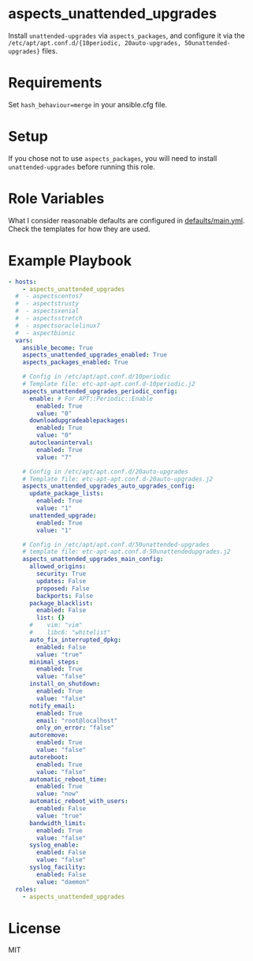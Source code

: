# aspects_unattended_upgrades

Install `unattended-upgrades` via `aspects_packages`, and configure it via the `/etc/apt/apt.conf.d/{10periodic, 20auto-upgrades, 50unattended-upgrades}` files.

# Requirements
Set ```hash_behaviour=merge``` in your ansible.cfg file.

# Setup
If you chose not to use `aspects_packages`, you will need to install `unattended-upgrades` before running this role.

# Role Variables
What I consider reasonable defaults are configured in [defaults/main.yml](defaults/main.yml). Check the templates for how they are used. 

# Example Playbook

```yaml
- hosts:
    - aspects_unattended_upgrades
  #  - aspectscentos7
  #  - aspectstrusty
  #  - aspectsxenial
  #  - aspectsstretch
  #  - aspectsoraclelinux7
  #  - aspectbionic
  vars:
    ansible_become: True
    aspects_unattended_upgrades_enabled: True
    aspects_packages_enabled: True

    # Config in /etc/apt/apt.conf.d/10periodic
    # Template file: etc-apt-apt.conf.d-10periodic.j2
    aspects_unattended_upgrades_periodic_config:
      enable: # For APT::Periodic::Enable
        enabled: True
        value: "0"
      downloadupgradeablepackages:
        enabled: True
        value: "0"
      autocleaninterval:
        enabled: True
        value: "7"

    # Config in /etc/apt/apt.conf.d/20auto-upgrades
    # Template file: etc-apt-apt.conf.d-20auto-upgrades.j2
    aspects_unattended_upgrades_auto_upgrades_config:
      update_package_lists:
        enabled: True
        value: "1"
      unattended_upgrade:
        enabled: True
        value: "1"

    # Config in /etc/apt/apt.conf.d/50unattended-upgrades
    # template file: etc-apt-apt.conf.d-50unattendedupgrades.j2
    aspects_unattended_upgrades_main_config:
      allowed_origins:
        security: True
        updates: False
        proposed: False
        backports: False
      package_blacklist:
        enabled: False
        list: {}
      #    vim: "vim"
      #    libc6: "whitelist"
      auto_fix_interrupted_dpkg:
        enabled: False
        value: "true"
      minimal_steps:
        enabled: True
        value: "false"
      install_on_shutdown:
        enabled: True
        value: "false"
      notify_email:
        enabled: True
        email: "root@localhost"
        only_on_error: "false"
      autoremove:
        enabled: True
        value: "false"
      autoreboot:
        enabled: True
        value: "false"
      automatic_reboot_time:
        enabled: True
        value: "now"
      automatic_reboot_with_users:
        enabled: False
        value: "true"
      bandwidth_limit:
        enabled: True
        value: "false"
      syslog_enable:
        enabled: False
        value: "false"
      syslog_facility:
        enabled: False
        value: "daemon"
  roles:
    - aspects_unattended_upgrades
```
# License

MIT